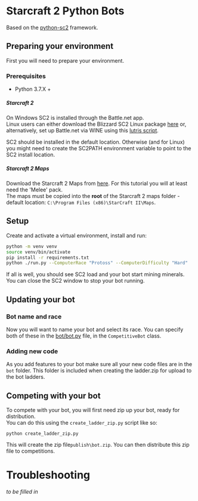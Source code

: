 # Starcraft 2 Python Bots

Based on the [python-sc2](https://github.com/BurnySc2/python-sc2) framework.  

## Preparing your environment

First you will need to prepare your environment.

### Prerequisites

* Python 3.7.X +

##### Starcraft 2

On Windows SC2 is installed through the Battle.net app.  
Linux users can either download the Blizzard SC2 Linux package [here](https://github.com/Blizzard/s2client-proto#linux-packages) or, alternatively, set up Battle.net via WINE using this [lutris script](https://lutris.net/games/battlenet/).

SC2 should be installed in the default location. Otherwise (and for Linux) you might need to create the SC2PATH environment variable to point to the SC2 install location.

##### Starcraft 2 Maps

Download the Starcraft 2 Maps from [here](https://github.com/Blizzard/s2client-proto#map-packs).   For this tutorial you will at least need the 'Melee' pack.  
The maps must be copied into the **root** of the Starcraft 2 maps folder - default location: `C:\Program Files (x86)\StarCraft II\Maps`.

## Setup
Create and activate a virtual environment, install and run:
```bash
python -m venv venv
source venv/bin/activate
pip install -r requirements.txt
python ./run.py --ComputerRace "Protoss" --ComputerDifficulty "Hard"
```
If all is well, you should see SC2 load and your bot start mining minerals.  
You can close the SC2 window to stop your bot running. 

## Updating your bot

### Bot name and race

Now you will want to name your bot and select its race.
You can specify both of these in the [bot/bot.py](bot/bot.py) file, in the `CompetitiveBot` class.

### Adding new code

As you add features to your bot make sure all your new code files are in the `bot` folder. This folder is included when creating the ladder.zip for upload to the bot ladders.

## Competing with your bot

To compete with your bot, you will first need zip up your bot, ready for distribution.   
You can do this using the `create_ladder_zip.py` script like so:
```
python create_ladder_zip.py
```
This will create the zip file`publish\bot.zip`.
You can then distribute this zip file to competitions.

# Troubleshooting

_to be filled in_